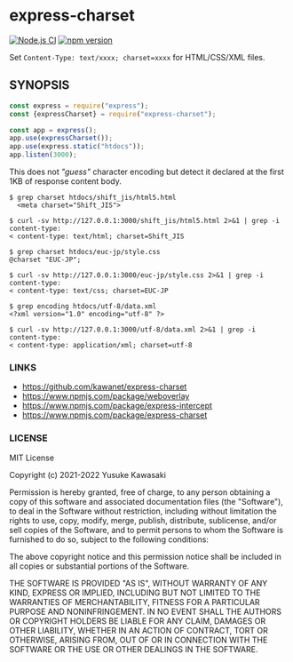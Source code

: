 # express-charset

[![Node.js CI](https://github.com/kawanet/express-charset/workflows/Node.js%20CI/badge.svg?branch=main)](https://github.com/kawanet/express-charset/actions/)
[![npm version](https://img.shields.io/npm/v/express-charset)](https://www.npmjs.com/package/express-charset)

Set `Content-Type: text/xxxx; charset=xxxx` for HTML/CSS/XML files.

## SYNOPSIS

```js
const express = require("express");
const {expressCharset} = require("express-charset");

const app = express();
app.use(expressCharset());
app.use(express.static("htdocs"));
app.listen(3000);
```

This does not _"guess"_ character encoding but detect it declared at the first 1KB of response content body.

```text
$ grep charset htdocs/shift_jis/html5.html 
  <meta charset="Shift_JIS">

$ curl -sv http://127.0.0.1:3000/shift_jis/html5.html 2>&1 | grep -i content-type:
< content-type: text/html; charset=Shift_JIS

$ grep charset htdocs/euc-jp/style.css 
@charset "EUC-JP";

$ curl -sv http://127.0.0.1:3000/euc-jp/style.css 2>&1 | grep -i content-type:
< content-type: text/css; charset=EUC-JP

$ grep encoding htdocs/utf-8/data.xml 
<?xml version="1.0" encoding="utf-8" ?>

$ curl -sv http://127.0.0.1:3000/utf-8/data.xml 2>&1 | grep -i content-type:
< content-type: application/xml; charset=utf-8
```

### LINKS

- https://github.com/kawanet/express-charset
- https://www.npmjs.com/package/weboverlay
- https://www.npmjs.com/package/express-intercept
- https://www.npmjs.com/package/express-charset

### LICENSE

MIT License

Copyright (c) 2021-2022 Yusuke Kawasaki

Permission is hereby granted, free of charge, to any person obtaining a copy
of this software and associated documentation files (the "Software"), to deal
in the Software without restriction, including without limitation the rights
to use, copy, modify, merge, publish, distribute, sublicense, and/or sell
copies of the Software, and to permit persons to whom the Software is
furnished to do so, subject to the following conditions:

The above copyright notice and this permission notice shall be included in all
copies or substantial portions of the Software.

THE SOFTWARE IS PROVIDED "AS IS", WITHOUT WARRANTY OF ANY KIND, EXPRESS OR
IMPLIED, INCLUDING BUT NOT LIMITED TO THE WARRANTIES OF MERCHANTABILITY,
FITNESS FOR A PARTICULAR PURPOSE AND NONINFRINGEMENT. IN NO EVENT SHALL THE
AUTHORS OR COPYRIGHT HOLDERS BE LIABLE FOR ANY CLAIM, DAMAGES OR OTHER
LIABILITY, WHETHER IN AN ACTION OF CONTRACT, TORT OR OTHERWISE, ARISING FROM,
OUT OF OR IN CONNECTION WITH THE SOFTWARE OR THE USE OR OTHER DEALINGS IN THE
SOFTWARE.

